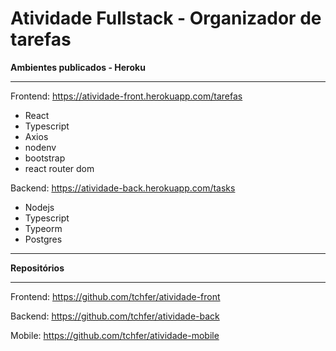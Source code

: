 # Atividade Fullstack - Organizador de tarefas


**Ambientes publicados - Heroku**

* * *

Frontend: https://atividade-front.herokuapp.com/tarefas  
*   React
*   Typescript
*   Axios
*   nodenv
*   bootstrap
*   react router dom

Backend: https://atividade-back.herokuapp.com/tasks  
*   Nodejs
*   Typescript
*   Typeorm
*   Postgres
  
* * * 
 
**Repositórios**

* * *

Frontend: https://github.com/tchfer/atividade-front  

Backend: https://github.com/tchfer/atividade-back  

Mobile: https://github.com/tchfer/atividade-mobile
